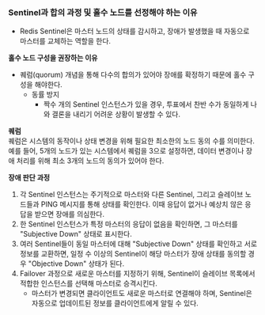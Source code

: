 ### Sentinel과 합의 과정 및 홀수 노드를 선정해야 하는 이유
* Redis Sentinel은 마스터 노드의 상태를 감시하고, 장애가 발생했을 때 자동으로 마스터를 교체하는 역할을 한다.

**홀수 노드 구성을 권장하는 이유**
* 퀘럼(quorum) 개념을 통해 다수의 합의가 있어야 장애를 확정하기 때문에 홀수 구성을 해야한다. 
  * 동률 방지 
    * 짝수 개의 Sentinel 인스턴스가 있을 경우, 투표에서 찬반 수가 동일하게 나와 결론을 내리기 어려운 상황이 발생할 수 있다.

**퀘럼**  
퀘럼은 시스템의 동작이나 상태 변경을 위해 필요한 최소한의 노드 동의 수를 의미한다. 예를 들어, 5개의 노드가 있는 시스템에서 퀘럼을 3으로 설정하면, 데이터 변경이나 장애 처리를 위해 최소 3개의 노드의 동의가 있어야 한다.

**장애 판단 과정**
1. 각 Sentinel 인스턴스는 주기적으로 마스터와 다른 Sentinel, 그리고 슬레이브 노드들과 PING 메시지를 통해 상태를 확인한다. 이때 응답이 없거나 예상치 않은 응답을 받으면 장애를 의심한다.
2. 한 Sentinel 인스턴스가 특정 마스터의 응답이 없음을 확인하면, 그 마스터를 "Subjective Down" 상태로 표시한다.
3. 여러 Sentinel들이 동일 마스터에 대해 "Subjective Down" 상태를 확인하고 서로 정보를 교환하면, 일정 수 이상의 Sentinel이 해당 마스터가 장애 상태를 동의할 경우 "Objective Down" 상태가 된다.
4. Failover 과정으로 새로운 마스터를 지정하기 위해, Sentinel이 슬레이브 목록에서 적합한 인스턴스를 선택해 마스터로 승격시킨다.
   * 마스터가 변경되면 클라이언트도 새로운 마스터로 연결해야 하며, Sentinel은 자동으로 업데이트된 정보를 클라이언트에게 알릴 수 있다.

